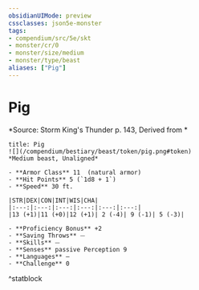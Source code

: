 ```yaml
---
obsidianUIMode: preview
cssclasses: json5e-monster
tags:
- compendium/src/5e/skt
- monster/cr/0
- monster/size/medium
- monster/type/beast
aliases: ["Pig"]
---
```

# Pig
*Source: Storm King's Thunder p. 143, Derived from *  

```ad-statblock
title: Pig
![](/compendium/bestiary/beast/token/pig.png#token)
*Medium beast, Unaligned*

- **Armor Class** 11  (natural armor)
- **Hit Points** 5 (`1d8 + 1`)
- **Speed** 30 ft.

|STR|DEX|CON|INT|WIS|CHA|
|:---:|:---:|:---:|:---:|:---:|:---:|
|13 (+1)|11 (+0)|12 (+1)| 2 (-4)| 9 (-1)| 5 (-3)|

- **Proficiency Bonus** +2
- **Saving Throws** ⏤
- **Skills** ⏤
- **Senses** passive Perception 9
- **Languages** —
- **Challenge** 0
```
^statblock